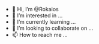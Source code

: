 - 👋 Hi, I’m @Rokaios
- 👀 I’m interested in ...
- 🌱 I’m currently learning ...
- 💞️ I’m looking to collaborate on ...
- 📫 How to reach me ...

<!---
Rokaios/Rokaios is a ✨ special ✨ repository because its `README.md` (this file) appears on your GitHub profile.
You can click the Preview link to take a look at your changes.
--->
